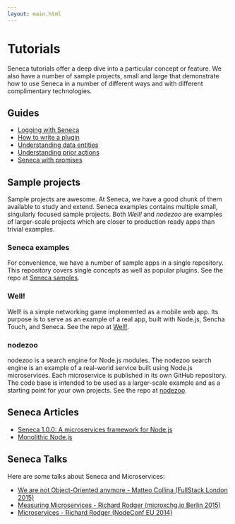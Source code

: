 ```yaml
---
layout: main.html
---
```


# Tutorials
Seneca tutorials offer a deep dive into a particular concept or feature. We also have a number of sample projects, small and large
that demonstrate how to use Seneca in a number of different ways and with different complimentary technologies.

## Guides

- [Logging with Seneca][]
- [How to write a plugin][]
- [Understanding data entities][]
- [Understanding prior actions][]
- [Seneca with promises][]

## Sample projects
Sample projects are awesome. At Seneca, we have a good chunk of them available to study and extend. Seneca examples contains
multiple small, singularly focused sample projects. Both _Well!_ and _nodezoo_ are examples of larger-scale projects which are
closer to production ready apps than trivial examples.

### Seneca examples
For convenience, we have a number of sample apps in a single repository. This repository covers single concepts
as well as popular plugins. See the repo at [Seneca samples][].

### Well!
Well! is a simple networking game implemented as a mobile web app. Its purpose is to serve as an example of a real app, built with Node.js, Sencha Touch, and Seneca. See the repo at [Well!][].

### nodezoo
nodezoo is a search engine for Node.js modules. The nodezoo search engine is an example of a real-world service built using Node.js microservices. Each microservice is published in its own GitHub repository. The code base is intended to be used as a larger-scale example and as a starting point for your own projects. See the repo at [nodezoo][].

## Seneca Articles

- [Seneca 1.0.0: A microservices framework for Node.js](http://www.richardrodger.com/seneca-microservices-nodejs#.VqjAZRiLT-k)
- [Monolithic Node.js](http://www.richardrodger.com/monolithic-nodejs#.VqjAixiLT-k)

## Seneca Talks

Here are some talks about Seneca and Microservices:

<!--
- [The proof is in the pudding - seneca+hapi - Wyatt Preul (Nodevember 2015)][]
- [Pattern matching is awesome! - Dean McDonnell (Node.js Dublin 2015)][]
- [How Microservices fail and what to do about it - Richard Rodger (Microservices Dublin 2015)][]
-->
- [We are not Object-Oriented anymore - Matteo Collina (FullStack London 2015)](https://skillsmatter.com/skillscasts/6819-we-are-not-object-oriented-anymore-or-why-the-node-callback-style-is-awesome#showModal?modal-signup-complete)
- [Measuring Microservices - Richard Rodger (microxchg.io Berlin 2015)](http://www.infoq.com/presentations/measuring-microservices)
- [Microservices - Richard Rodger (NodeConf EU 2014)](https://www.youtube.com/watch?v=fVfWuked2qE)

<!--
- [Introducing the Seneca MVP framework for Node.js - Richard Rodger (Node.js Dublin 2012)][]
- [How to build big apps - Richard Rodger (Node Dublin 2012)][]
-->

[Logging with Seneca]: /tutorials/logging-with-seneca.html
[Seneca with promises]: /tutorials/seneca-with-promises.html
[How to write a plugin]: /tutorials/how-to-write-a-plugin.html
[Understanding data entities]: /tutorials/understanding-data-entities.html
[Understanding prior actions]: /tutorials/understanding-prior-actions.html
[Seneca samples]: https://github.com/rjrodger/seneca-examples
[Well!]: https://github.com/nearform/well
[nodezoo]: https://github.com/rjrodger/nodezoo


[How to build big apps - Richard Rodger (Node Dublin 2012)]: https://www.youtube.com/watch?v=Qv0VQf7iJGQ
[Microservices - Richard Rodger (NodeConf EU 2014)]: https://www.youtube.com/watch?v=fVfWuked2qE
[Measuring Microservices - Richard Rodger (Microservices Dublin 2015)]: https://www.youtube.com/watch?v=ZRBKfyykEw8
[Measuring Microservices - Richard Rodger (Codemotion Rome 2015)]: https://www.youtube.com/watch?v=SQYCzAWlrHU
[How Microservices fail and what to do about it - Richard Rodger (Microservices Dublin 2015)]: https://www.youtube.com/watch?v=f40EybJwgBo
[Pattern matching is awesome! - Dean McDonnell (Node.js Dublin 2015)]: http://pattern-matching-is-awesome.mcdonnelldean.me/
[Introducing the Seneca MVP framework for Node.js - Richard Rodger (Node.js Dublin 2012)]: http://www.slideshare.net/rjrodger/introducing-the-seneca-mvp-framework-for-nodejs
[We are not Object-Oriented anymore - Matteo Collina (FullStack London 2015)]: http://thenewstack.io/microservices-node-js/
[The proof is in the pudding - seneca+hapi - Wyatt Preul (Nodevember 2015)]: https://www.youtube.com/watch?v=l7zFZcgAFzg
